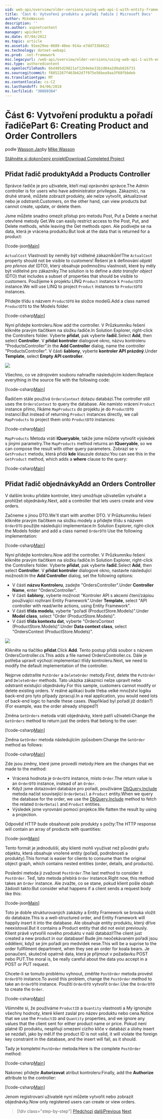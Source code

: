```yaml
---
uid: web-api/overview/older-versions/using-web-api-1-with-entity-framework-5/using-web-api-with-entity-framework-part-6
title: 'Část 6: Vytvoření produktu a pořadí řadiče | Microsoft Docs'
author: MikeWasson
description: ''
ms.author: aspnetcontent
manager: wpickett
ms.date: 07/04/2012
ms.topic: article
ms.assetid: 91ee29ee-0689-40ee-914a-e7dd733b6622
ms.technology: dotnet-webapi
ms.prod: .net-framework
msc.legacyurl: /web-api/overview/older-versions/using-web-api-1-with-entity-framework-5/using-web-api-with-entity-framework-part-6
msc.type: authoredcontent
ms.openlocfilehash: 6bd485d29821af12b9ebe31b2d04a2d9ab826731
ms.sourcegitcommit: f8852267f463b62d7f975e56bea9aa3f68fbbdeb
ms.translationtype: MT
ms.contentlocale: cs-CZ
ms.lasthandoff: 04/06/2018
ms.locfileid: "30869384"
---
```

<a name="part-6-creating-product-and-order-controllers"></a><span data-ttu-id="46691-102">Část 6: Vytvoření produktu a pořadí řadiče</span><span class="sxs-lookup"><span data-stu-id="46691-102">Part 6: Creating Product and Order Controllers</span></span>
====================
<span data-ttu-id="46691-103">podle [Wasson Jan](https://github.com/MikeWasson)</span><span class="sxs-lookup"><span data-stu-id="46691-103">by [Mike Wasson](https://github.com/MikeWasson)</span></span>

[<span data-ttu-id="46691-104">Stáhněte si dokončený projekt</span><span class="sxs-lookup"><span data-stu-id="46691-104">Download Completed Project</span></span>](http://code.msdn.microsoft.com/ASP-NET-Web-API-with-afa30545)

## <a name="add-a-products-controller"></a><span data-ttu-id="46691-105">Přidat řadič produkty</span><span class="sxs-lookup"><span data-stu-id="46691-105">Add a Products Controller</span></span>

<span data-ttu-id="46691-106">Správce řadiče je pro uživatele, kteří mají oprávnění správce.</span><span class="sxs-lookup"><span data-stu-id="46691-106">The Admin controller is for users who have administrator privileges.</span></span> <span data-ttu-id="46691-107">Zákazníci, na druhé straně, můžete zobrazit produkty, ale nelze vytvořit, aktualizovat nebo je odstranit.</span><span class="sxs-lookup"><span data-stu-id="46691-107">Customers, on the other hand, can view products but cannot create, update, or delete them.</span></span>

<span data-ttu-id="46691-108">Jsme můžete snadno omezit přístup pro metodu Post, Put a Delete a nechat otevřené metody Get.</span><span class="sxs-lookup"><span data-stu-id="46691-108">We can easily restrict access to the Post, Put, and Delete methods, while leaving the Get methods open.</span></span> <span data-ttu-id="46691-109">Ale podívejte se na data, která je vrácena produktu:</span><span class="sxs-lookup"><span data-stu-id="46691-109">But look at the data that is returned for a product:</span></span>

[!code-json[Main](using-web-api-with-entity-framework-part-6/samples/sample1.json?highlight=1)]

<span data-ttu-id="46691-110">`ActualCost` Vlastnosti by neměly být viditelné zákazníkům!</span><span class="sxs-lookup"><span data-stu-id="46691-110">The `ActualCost` property should not be visible to customers!</span></span> <span data-ttu-id="46691-111">Řešení je k definování *objekt pro přenos dat* (DTO), který obsahuje podmnožinu vlastností, které by měly být viditelné pro zákazníky.</span><span class="sxs-lookup"><span data-stu-id="46691-111">The solution is to define a *data transfer object* (DTO) that includes a subset of properties that should be visible to customers.</span></span> <span data-ttu-id="46691-112">Použijeme k projektu LINQ `Product` instance k `ProductDTO` instance.</span><span class="sxs-lookup"><span data-stu-id="46691-112">We will use LINQ to project `Product` instances to `ProductDTO` instances.</span></span>

<span data-ttu-id="46691-113">Přidejte třídu s názvem `ProductDTO` ke složce modelů.</span><span class="sxs-lookup"><span data-stu-id="46691-113">Add a class named `ProductDTO` to the Models folder.</span></span>

[!code-csharp[Main](using-web-api-with-entity-framework-part-6/samples/sample2.cs)]

<span data-ttu-id="46691-114">Nyní přidejte kontroleru.</span><span class="sxs-lookup"><span data-stu-id="46691-114">Now add the controller.</span></span> <span data-ttu-id="46691-115">V Průzkumníku řešení klikněte pravým tlačítkem na složku řadiče.</span><span class="sxs-lookup"><span data-stu-id="46691-115">In Solution Explorer, right-click the Controllers folder.</span></span> <span data-ttu-id="46691-116">Vyberte **přidat**, pak vyberte **řadič**.</span><span class="sxs-lookup"><span data-stu-id="46691-116">Select **Add**, then select **Controller**.</span></span> <span data-ttu-id="46691-117">V **přidat kontroler** dialogové okno, názvu kontroleru &quot;ProductsController&quot;.</span><span class="sxs-lookup"><span data-stu-id="46691-117">In the **Add Controller** dialog, name the controller &quot;ProductsController&quot;.</span></span> <span data-ttu-id="46691-118">V části **šablony**, vyberte **kontroler API prázdný**.</span><span class="sxs-lookup"><span data-stu-id="46691-118">Under **Template**, select **Empty API controller**.</span></span>

![](using-web-api-with-entity-framework-part-6/_static/image1.png)

<span data-ttu-id="46691-119">Všechno, co ve zdrojovém souboru nahraďte následujícím kódem:</span><span class="sxs-lookup"><span data-stu-id="46691-119">Replace everything in the source file with the following code:</span></span>

[!code-csharp[Main](using-web-api-with-entity-framework-part-6/samples/sample3.cs)]

<span data-ttu-id="46691-120">Řadičem stále používá `OrdersContext` dotazu databázi.</span><span class="sxs-lookup"><span data-stu-id="46691-120">The controller still uses the `OrdersContext` to query the database.</span></span> <span data-ttu-id="46691-121">Ale namísto vrácení `Product` instance přímo, říkáme `MapProducts` do projektu je do `ProductDTO` instancí:</span><span class="sxs-lookup"><span data-stu-id="46691-121">But instead of returning `Product` instances directly, we call `MapProducts` to project them onto `ProductDTO` instances:</span></span>

[!code-csharp[Main](using-web-api-with-entity-framework-part-6/samples/sample4.cs?highlight=1)]

<span data-ttu-id="46691-122">`MapProducts` Metoda vrátí **IQueryable**, takže jsme můžete vytvořit výsledek s jinými parametry.</span><span class="sxs-lookup"><span data-stu-id="46691-122">The `MapProducts` method returns an **IQueryable**, so we can compose the result with other query parameters.</span></span> <span data-ttu-id="46691-123">Zobrazí se v `GetProduct` metodu, která přidá **kde** klauzule dotazu:</span><span class="sxs-lookup"><span data-stu-id="46691-123">You can see this in the `GetProduct` method, which adds a **where** clause to the query:</span></span>

[!code-csharp[Main](using-web-api-with-entity-framework-part-6/samples/sample5.cs?highlight=2)]

## <a name="add-an-orders-controller"></a><span data-ttu-id="46691-124">Přidat řadič objednávky</span><span class="sxs-lookup"><span data-stu-id="46691-124">Add an Orders Controller</span></span>

<span data-ttu-id="46691-125">V dalším kroku přidáte kontroler, který umožňuje uživatelům vytvářet a prohlížet objednávky.</span><span class="sxs-lookup"><span data-stu-id="46691-125">Next, add a controller that lets users create and view orders.</span></span>

<span data-ttu-id="46691-126">Začneme s jinou DTO.</span><span class="sxs-lookup"><span data-stu-id="46691-126">We'll start with another DTO.</span></span> <span data-ttu-id="46691-127">V Průzkumníku řešení klikněte pravým tlačítkem na složku modely a přidejte třídu s názvem `OrderDTO` použijte následující implementace:</span><span class="sxs-lookup"><span data-stu-id="46691-127">In Solution Explorer, right-click the Models folder and add a class named `OrderDTO` Use the following implementation:</span></span>

[!code-csharp[Main](using-web-api-with-entity-framework-part-6/samples/sample6.cs)]

<span data-ttu-id="46691-128">Nyní přidejte kontroleru.</span><span class="sxs-lookup"><span data-stu-id="46691-128">Now add the controller.</span></span> <span data-ttu-id="46691-129">V Průzkumníku řešení klikněte pravým tlačítkem na složku řadiče.</span><span class="sxs-lookup"><span data-stu-id="46691-129">In Solution Explorer, right-click the Controllers folder.</span></span> <span data-ttu-id="46691-130">Vyberte **přidat**, pak vyberte **řadič**.</span><span class="sxs-lookup"><span data-stu-id="46691-130">Select **Add**, then select **Controller**.</span></span> <span data-ttu-id="46691-131">V **přidat kontroler** dialogové okno, nastavte následující možnosti:</span><span class="sxs-lookup"><span data-stu-id="46691-131">In the **Add Controller** dialog, set the following options:</span></span>

- <span data-ttu-id="46691-132">V části **názvu Kontroleru**, zadejte "OrdersController".</span><span class="sxs-lookup"><span data-stu-id="46691-132">Under **Controller Name**, enter "OrdersController".</span></span>
- <span data-ttu-id="46691-133">V části **šablony**, vyberte možnost "Kontroler API s akcemi čtení/zápisu používající rozhraní Entity Framework".</span><span class="sxs-lookup"><span data-stu-id="46691-133">Under **Template**, select "API controller with read/write actions, using Entity Framework".</span></span>
- <span data-ttu-id="46691-134">V části **třída modelu**, vyberte &quot;pořadí (ProductStore.Models)&quot;.</span><span class="sxs-lookup"><span data-stu-id="46691-134">Under **Model class**, select &quot;Order (ProductStore.Models)&quot;.</span></span>
- <span data-ttu-id="46691-135">V části **třída kontextu dat**, vyberte &quot;OrdersContext (ProductStore.Models)&quot;.</span><span class="sxs-lookup"><span data-stu-id="46691-135">Under **Data context class**, select &quot;OrdersContext (ProductStore.Models)&quot;.</span></span>

![](using-web-api-with-entity-framework-part-6/_static/image2.png)

<span data-ttu-id="46691-136">Klikněte na tlačítko **přidat**.</span><span class="sxs-lookup"><span data-stu-id="46691-136">Click **Add**.</span></span> <span data-ttu-id="46691-137">Tento postup přidá soubor s názvem OrdersController.cs.</span><span class="sxs-lookup"><span data-stu-id="46691-137">This adds a file named OrdersController.cs.</span></span> <span data-ttu-id="46691-138">Dále je potřeba upravit výchozí implementaci třídy kontroleru.</span><span class="sxs-lookup"><span data-stu-id="46691-138">Next, we need to modify the default implementation of the controller.</span></span>

<span data-ttu-id="46691-139">Nejprve odstraňte `PutOrder` a `DeleteOrder` metody.</span><span class="sxs-lookup"><span data-stu-id="46691-139">First, delete the `PutOrder` and `DeleteOrder` methods.</span></span> <span data-ttu-id="46691-140">Tato ukázka zákazníci nelze upravit nebo odstranit existující objednávky.</span><span class="sxs-lookup"><span data-stu-id="46691-140">For this sample, customers cannot modify or delete existing orders.</span></span> <span data-ttu-id="46691-141">V reálné aplikaci bude třeba velké množství logiku back-end pro tyto případy zpracují.</span><span class="sxs-lookup"><span data-stu-id="46691-141">In a real application, you would need lots of back-end logic to handle these cases.</span></span> <span data-ttu-id="46691-142">(Například byl pořadí již dodán?)</span><span class="sxs-lookup"><span data-stu-id="46691-142">(For example, was the order already shipped?)</span></span>

<span data-ttu-id="46691-143">Změna `GetOrders` metoda vrátí objednávky, které patří uživateli:</span><span class="sxs-lookup"><span data-stu-id="46691-143">Change the `GetOrders` method to return just the orders that belong to the user:</span></span>

[!code-csharp[Main](using-web-api-with-entity-framework-part-6/samples/sample7.cs)]

<span data-ttu-id="46691-144">Změna `GetOrder` metoda následujícím způsobem:</span><span class="sxs-lookup"><span data-stu-id="46691-144">Change the `GetOrder` method as follows:</span></span>

[!code-csharp[Main](using-web-api-with-entity-framework-part-6/samples/sample8.cs)]

<span data-ttu-id="46691-145">Zde jsou změny, které jsme provedli metody:</span><span class="sxs-lookup"><span data-stu-id="46691-145">Here are the changes that we made to the method:</span></span>

- <span data-ttu-id="46691-146">Vrácená hodnota je `OrderDTO` instance, místo `Order`.</span><span class="sxs-lookup"><span data-stu-id="46691-146">The return value is an `OrderDTO` instance, instead of an `Order`.</span></span>
- <span data-ttu-id="46691-147">Když jsme dotazování databáze pro pořadí, používáme [DbQuery.Include](https://msdn.microsoft.com/library/gg696395) metoda načíst související `OrderDetail` a `Product` entity.</span><span class="sxs-lookup"><span data-stu-id="46691-147">When we query the database for the order, we use the [DbQuery.Include](https://msdn.microsoft.com/library/gg696395) method to fetch the related `OrderDetail` and `Product` entities.</span></span>
- <span data-ttu-id="46691-148">Výsledek jsme vyrovnání pomocí projekce.</span><span class="sxs-lookup"><span data-stu-id="46691-148">We flatten the result by using a projection.</span></span>

<span data-ttu-id="46691-149">Odpověď HTTP bude obsahovat pole produkty s počty:</span><span class="sxs-lookup"><span data-stu-id="46691-149">The HTTP response will contain an array of products with quantities:</span></span>

[!code-json[Main](using-web-api-with-entity-framework-part-6/samples/sample9.json)]

<span data-ttu-id="46691-150">Tento formát je jednodušší, aby klienti mohli využívat než původní grafu objektu, která obsahuje vnořené entity (pořadí, podrobnosti a produkty).</span><span class="sxs-lookup"><span data-stu-id="46691-150">This format is easier for clients to consume than the original object graph, which contains nested entities (order, details, and products).</span></span>

<span data-ttu-id="46691-151">Poslední metoda ji zvažovat `PostOrder`.</span><span class="sxs-lookup"><span data-stu-id="46691-151">The last method to consider it `PostOrder`.</span></span> <span data-ttu-id="46691-152">Teď, tato metoda přebírá `Order` instance.</span><span class="sxs-lookup"><span data-stu-id="46691-152">Right now, this method takes an `Order` instance.</span></span> <span data-ttu-id="46691-153">Ale zvažte, co se stane, pokud klient pošle obsah žádosti takto:</span><span class="sxs-lookup"><span data-stu-id="46691-153">But consider what happens if a client sends a request body like this:</span></span>

[!code-json[Main](using-web-api-with-entity-framework-part-6/samples/sample10.json)]

<span data-ttu-id="46691-154">Toto je dobře strukturovaných zakázky a Entity Framework se brouka vložit do databáze.</span><span class="sxs-lookup"><span data-stu-id="46691-154">This is a well-structured order, and Entity Framework will happily insert it into the database.</span></span> <span data-ttu-id="46691-155">Ale obsahuje entity produktu, který dříve neexistoval.</span><span class="sxs-lookup"><span data-stu-id="46691-155">But it contains a Product entity that did not exist previously.</span></span> <span data-ttu-id="46691-156">Klient právě vytvořili nového produktu v naší databázi!</span><span class="sxs-lookup"><span data-stu-id="46691-156">The client just created a new product in our database!</span></span> <span data-ttu-id="46691-157">Bude jím neočekávaném pořadí jsou oddělení, když se jim pořadí pro medvídek nese.</span><span class="sxs-lookup"><span data-stu-id="46691-157">This will be a suprise to the order fullfilment department, when they see an order for koala bears.</span></span> <span data-ttu-id="46691-158">Je ponaučení, skutečně opatrně data, která je přijmout v požadavku POST nebo PUT.</span><span class="sxs-lookup"><span data-stu-id="46691-158">The moral is, be really careful about the data you accept in a POST or PUT request.</span></span>

<span data-ttu-id="46691-159">Chcete-li se tomuto problému vyhnout, změňte `PostOrder` metoda provést `OrderDTO` instance.</span><span class="sxs-lookup"><span data-stu-id="46691-159">To avoid this problem, change the `PostOrder` method to take an `OrderDTO` instance.</span></span> <span data-ttu-id="46691-160">Použití `OrderDTO` vytvořit `Order`.</span><span class="sxs-lookup"><span data-stu-id="46691-160">Use the `OrderDTO` to create the `Order`.</span></span>

[!code-csharp[Main](using-web-api-with-entity-framework-part-6/samples/sample11.cs)]

<span data-ttu-id="46691-161">Všimněte si, že používáme `ProductID` a `Quantity` vlastnosti a My ignorujte všechny hodnoty, které klient zaslal pro název produktu nebo cena.</span><span class="sxs-lookup"><span data-stu-id="46691-161">Notice that we use the `ProductID` and `Quantity` properties, and we ignore any values that the client sent for either product name or price.</span></span> <span data-ttu-id="46691-162">Pokud není platné ID produktu, nesplňují omezení cizího klíče v databázi a úlohy insert se nezdaří, jako by měl.</span><span class="sxs-lookup"><span data-stu-id="46691-162">If the product ID is not valid, it will violate the foreign key constraint in the database, and the insert will fail, as it should.</span></span>

<span data-ttu-id="46691-163">Tady je kompletní `PostOrder` metoda:</span><span class="sxs-lookup"><span data-stu-id="46691-163">Here is the complete `PostOrder` method:</span></span>

[!code-csharp[Main](using-web-api-with-entity-framework-part-6/samples/sample12.cs)]

<span data-ttu-id="46691-164">Nakonec přidejte **Autorizovat** atribut kontroleru:</span><span class="sxs-lookup"><span data-stu-id="46691-164">Finally, add the **Authorize** attribute to the controller:</span></span>

[!code-csharp[Main](using-web-api-with-entity-framework-part-6/samples/sample13.cs)]

<span data-ttu-id="46691-165">Jenom registrovaní uživatelé nyní můžete vytvořit nebo zobrazit objednávky.</span><span class="sxs-lookup"><span data-stu-id="46691-165">Now only registered users can create or view orders.</span></span>

> [!div class="step-by-step"]
> <span data-ttu-id="46691-166">[Předchozí](using-web-api-with-entity-framework-part-5.md)
> [další](using-web-api-with-entity-framework-part-7.md)</span><span class="sxs-lookup"><span data-stu-id="46691-166">[Previous](using-web-api-with-entity-framework-part-5.md)
[Next](using-web-api-with-entity-framework-part-7.md)</span></span>
